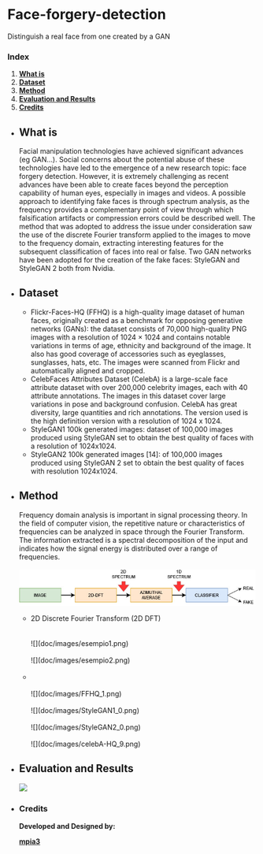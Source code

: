 # Face-forgery-detection
Distinguish a real face from one created by a GAN

### Index

1. [**What is**](#what-is)
2. [**Dataset**](#Dataset)
3. [**Method**](#Method)
4. [**Evaluation and Results**](#evaluation-and-results)
5. [**Credits**](#credits)

<ul>

<li>
	
## What is

Facial manipulation technologies have achieved significant advances (eg GAN…).
Social concerns about the potential abuse of these technologies have led to the emergence of a new research topic: face forgery detection.
However, it is extremely challenging as recent advances have been able to create faces beyond the perception capability of human eyes, especially in images and videos.
A possible approach to identifying fake faces is through spectrum analysis, as the frequency provides a complementary point of view through which falsification artifacts
or compression errors could be described well.
The method that was adopted to address the issue under consideration saw the use of the discrete Fourier transform applied to the images to move to the frequency domain, extracting interesting features for the subsequent classification of faces into real or false.
Two GAN networks have been adopted for the creation of the fake faces: StyleGAN and StyleGAN 2 both from Nvidia.
	
</li> 

<li>
	
## Dataset

<ul>
	
<li>Flickr-Faces-HQ (FFHQ) is a high-quality image dataset of human faces, originally created as a benchmark for opposing generative networks (GANs): the dataset consists of 70,000 high-quality PNG images with a resolution of 1024 × 1024 and contains notable variations in terms of age, ethnicity and background of the image. It also has good coverage of accessories such as eyeglasses, sunglasses, hats, etc. The images were scanned from Flickr and automatically aligned and cropped.</li>

<li>CelebFaces Attributes Dataset (CelebA) is a large-scale face attribute dataset with over 200,000 celebrity images, each with 40 attribute annotations. The images in this dataset cover large variations in pose and background confusion. CelebA has great diversity, large quantities and rich annotations. The version used is the high definition version with a resolution of 1024 x 1024.</li>

<li>StyleGAN1 100k generated images: dataset of 100,000 images produced using StyleGAN set to obtain the best quality of faces with a resolution of 1024x1024.</li>

<li>StyleGAN2 100k generated images [14]: of 100,000 images produced using StyleGAN 2 set to obtain the best quality of faces with resolution 1024x1024.</li>

</ul>
	
</li>
	
<li>

## Method

Frequency domain analysis is important in signal processing theory. In the field of computer vision, the repetitive nature or characteristics of frequencies can be analyzed in space through the Fourier Transform. The information extracted is a spectral decomposition of the input and indicates how the signal energy is distributed over a range of frequencies.<br><br>
![](doc/images/pipeline.jpg)

<ul>
	
<li> 2D Discrete Fourier Transform (2D DFT) </li> <br><br>
     ![](doc/images/esempio1.png) <br><br>
     ![](doc/images/esempio2.png) <br><br>


<li  Azimuthal Average </li> <br><br>
     ![](doc/images/FFHQ_1.png) <br><br>
     ![](doc/images/StyleGAN1_0.png) <br><br>
     ![](doc/images/StyleGAN2_0.png) <br><br>
     ![](doc/images/celebA-HQ_9.png)

</ul>

</li>

<li>

## Evaluation and Results


![](doc/results_testing_set.PNG)

</li>

<li>
	
### Credits

**Developed and Designed by:**

[**mpia3**](https://github.com/mpia3)

</li>

</ul>
